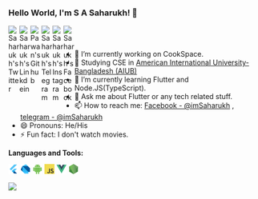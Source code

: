 ### Hello World, I'm S A Saharukh! 👋

<a href="https://twitter.com/imSaharukh">
  <img align="left" alt="Saharukh's Twitter" width="22px" src="https://cdn.jsdelivr.net/npm/simple-icons@v3/icons/twitter.svg" />
</a>
<a href="https://linkedin.com/in/imSaharukh">
  <img align="left" alt="Saharukh's Linkdein" width="22px" src="https://cdn.jsdelivr.net/npm/simple-icons@v3/icons/linkedin.svg" />
</a>
<a href="https://github.com/imSaharukh">
  <img align="left" alt="Pawan's Github" width="22px" src="https://cdn.jsdelivr.net/npm/simple-icons@v3/icons/github.svg" />
</a>
<a href="https://t.me/imSaharukh">
  <img align="left" alt="Saharukh's Telegram" width="22px" src="https://cdn.jsdelivr.net/npm/simple-icons@v3/icons/telegram.svg" />
</a>
<a href="https://instagram.com/imSaharukh/">
  <img align="left" alt="Saharukh's Instagram" width="22px" src="https://cdn.jsdelivr.net/npm/simple-icons@v3/icons/instagram.svg" />
</a>
<a href="https://www.facebook.com/imSaharukh/">
  <img align="left" alt="Saharukh's Facebook" width="22px" src="https://cdn.jsdelivr.net/npm/simple-icons@v3/icons/facebook.svg" />
</a>


<br/>
<br/>


- 🔭 I’m currently working on CookSpace.
- 🏫 Studying CSE in  [American International University-Bangladesh (AIUB)](https://aiub.edu)
- 🌱 I’m currently learning Flutter and Node.JS(TypeScript).
- 💬 Ask me about Flutter or any tech related stuff.
- 📫 How to reach me: [Facebook - @imSaharukh](https://fb.com/imSaharukh) , [telegram - @imSaharukh](https://t.me/imSaharukh)
- 😄 Pronouns: He/His
- ⚡ Fun fact: I don't watch movies.

**Languages and Tools:**  

<code><img height="20" src="https://raw.githubusercontent.com/github/explore/80688e429a7d4ef2fca1e82350fe8e3517d3494d/topics/flutter/flutter.png"></code>
<code><img height="20" src="https://raw.githubusercontent.com/github/explore/80688e429a7d4ef2fca1e82350fe8e3517d3494d/topics/dart/dart.png"></code>
<code><img height="20" src="https://raw.githubusercontent.com/github/explore/80688e429a7d4ef2fca1e82350fe8e3517d3494d/topics/android/android.png"></code>
<code><img height="20" src="https://raw.githubusercontent.com/github/explore/80688e429a7d4ef2fca1e82350fe8e3517d3494d/topics/javascript/javascript.png"></code>
<code><img height="20" src="https://raw.githubusercontent.com/github/explore/80688e429a7d4ef2fca1e82350fe8e3517d3494d/topics/vue/vue.png"></code>
<code><img height="20" src="https://raw.githubusercontent.com/github/explore/80688e429a7d4ef2fca1e82350fe8e3517d3494d/topics/nodejs/nodejs.png"></code>    

<img src="https://github-readme-stats.vercel.app/api?username=imSaharukh&&show_icons=true&title_color=ffffff&icon_color=bb2acf&text_color=daf7dc&bg_color=191919">
